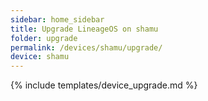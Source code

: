 ```yaml
---
sidebar: home_sidebar
title: Upgrade LineageOS on shamu
folder: upgrade
permalink: /devices/shamu/upgrade/
device: shamu
---
```

{% include templates/device_upgrade.md %}
